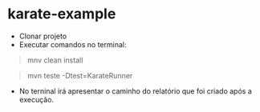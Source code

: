 # karate-example

- Clonar projeto
- Executar comandos no terminal:
 > mnv clean install
 
 > mvn teste -Dtest=KarateRunner
 
 - No terninal irá apresentar o caminho do relatório que foi criado após a execução.
